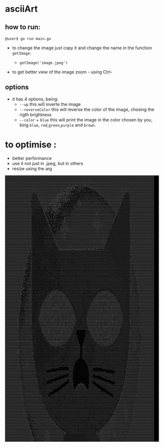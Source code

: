 # asciiArt

## how to run:

```console
@user$ go run main.go
```

- to change the image just copy it and change the name in the function `getImage`:
    - `getImage('image.jpeg')`

- to get better view of the image zoom - using Ctrl-

## options

- it has 4 options, being:
    - `--up` this will inverte the image
    - `--reverseColor` this will reverse the color of the image, chosing the rigth brightness
    - `--color` + `blue` this will print the image in the color chosen by you, bing `blue`, `red`,`green`,`purple` and `brown`.

# to optimise :

- better performance
- use it not just in .jpeg, but in others
- resize using the arg

![](acsiiTerminal.png)